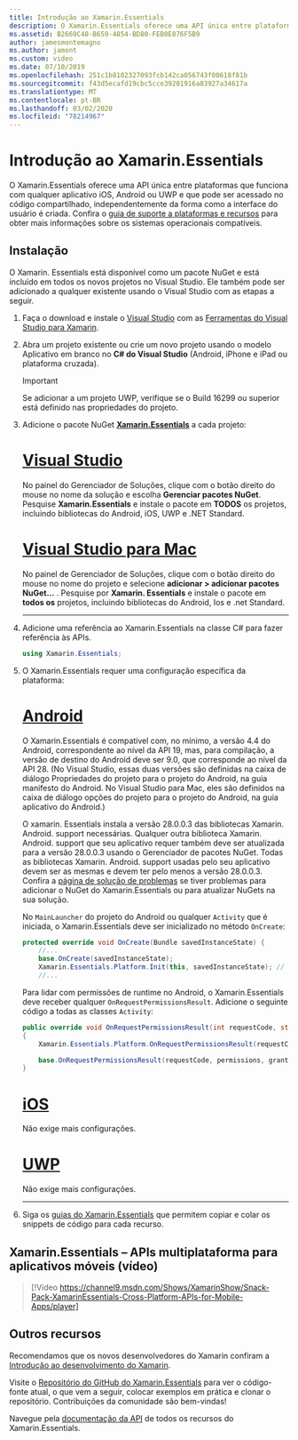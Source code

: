 ```yaml
---
title: Introdução ao Xamarin.Essentials
description: O Xamarin.Essentials oferece uma API única entre plataformas que funciona com qualquer aplicativo iOS, Android ou UWP e que pode ser acessado no código compartilhado, independentemente da forma como a interface do usuário é criada.
ms.assetid: B2669C48-B659-4854-BD80-FEB0E876F5B9
author: jamesmontemagno
ms.author: jamont
ms.custom: video
ms.date: 07/10/2019
ms.openlocfilehash: 251c1b8102327093fcb142ca056743f00618f81b
ms.sourcegitcommit: f43d5ecafd19cbc5cce39201916a83927a34617a
ms.translationtype: MT
ms.contentlocale: pt-BR
ms.lasthandoff: 03/02/2020
ms.locfileid: "78214967"
---
```

# <a name="get-started-with-xamarinessentials"></a>Introdução ao Xamarin.Essentials

O Xamarin.Essentials oferece uma API única entre plataformas que funciona com qualquer aplicativo iOS, Android ou UWP e que pode ser acessado no código compartilhado, independentemente da forma como a interface do usuário é criada. Confira o [guia de suporte a plataformas e recursos](platform-feature-support.md) para obter mais informações sobre os sistemas operacionais compatíveis.

## <a name="installation"></a>Instalação

O Xamarin. Essentials está disponível como um pacote NuGet e está incluído em todos os novos projetos no Visual Studio. Ele também pode ser adicionado a qualquer existente usando o Visual Studio com as etapas a seguir.

1. Faça o download e instale o [Visual Studio](https://visualstudio.microsoft.com/) com as [Ferramentas do Visual Studio para Xamarin](~/get-started/installation/index.md).

2. Abra um projeto existente ou crie um novo projeto usando o modelo Aplicativo em branco no **C# do Visual Studio** (Android, iPhone e iPad ou plataforma cruzada).

    > [!IMPORTANT]
    > Se adicionar a um projeto UWP, verifique se o Build 16299 ou superior está definido nas propriedades do projeto.

3. Adicione o pacote NuGet [**Xamarin.Essentials**](https://www.nuget.org/packages/Xamarin.Essentials/) a cada projeto:

    <!--markdownlint-disable MD023 -->
    # <a name="visual-studio"></a>[Visual Studio](#tab/windows)

    No painel do Gerenciador de Soluções, clique com o botão direito do mouse no nome da solução e escolha **Gerenciar pacotes NuGet**. Pesquise **Xamarin.Essentials** e instale o pacote em **TODOS** os projetos, incluindo bibliotecas do Android, iOS, UWP e .NET Standard.

    # <a name="visual-studio-for-mac"></a>[Visual Studio para Mac](#tab/macos)

    No painel de Gerenciador de Soluções, clique com o botão direito do mouse no nome do projeto e selecione **adicionar > adicionar pacotes NuGet...** . Pesquise por **Xamarin. Essentials** e instale o pacote em **todos os** projetos, incluindo bibliotecas do Android, Ios e .net Standard.

    -----

4. Adicione uma referência ao Xamarin.Essentials na classe C# para fazer referência às APIs.

    ```csharp
    using Xamarin.Essentials;
    ```

5. O Xamarin.Essentials requer uma configuração específica da plataforma:

    # <a name="android"></a>[Android](#tab/android)

    O Xamarin.Essentials é compatível com, no mínimo, a versão 4.4 do Android, correspondente ao nível da API 19, mas, para compilação, a versão de destino do Android deve ser 9.0, que corresponde ao nível da API 28. (No Visual Studio, essas duas versões são definidas na caixa de diálogo Propriedades do projeto para o projeto do Android, na guia manifesto do Android. No Visual Studio para Mac, eles são definidos na caixa de diálogo opções do projeto para o projeto do Android, na guia aplicativo do Android.)

    O xamarin. Essentials instala a versão 28.0.0.3 das bibliotecas Xamarin. Android. support necessárias. Qualquer outra biblioteca Xamarin. Android. support que seu aplicativo requer também deve ser atualizada para a versão 28.0.0.3 usando o Gerenciador de pacotes NuGet. Todas as bibliotecas Xamarin. Android. support usadas pelo seu aplicativo devem ser as mesmas e devem ter pelo menos a versão 28.0.0.3. Confira a [página de solução de problemas](troubleshooting.md) se tiver problemas para adicionar o NuGet do Xamarin.Essentials ou para atualizar NuGets na sua solução.

    No `MainLauncher` do projeto do Android ou qualquer `Activity` que é iniciada, o Xamarin.Essentials deve ser inicializado no método `OnCreate`:

    ```csharp
    protected override void OnCreate(Bundle savedInstanceState) {
        //...
        base.OnCreate(savedInstanceState);
        Xamarin.Essentials.Platform.Init(this, savedInstanceState); // add this line to your code, it may also be called: bundle
        //...
    ```

    Para lidar com permissões de runtime no Android, o Xamarin.Essentials deve receber qualquer `OnRequestPermissionsResult`. Adicione o seguinte código a todas as classes `Activity`:

    ```csharp
    public override void OnRequestPermissionsResult(int requestCode, string[] permissions, Android.Content.PM.Permission[] grantResults)
    {
        Xamarin.Essentials.Platform.OnRequestPermissionsResult(requestCode, permissions, grantResults);

        base.OnRequestPermissionsResult(requestCode, permissions, grantResults);
    }
    ```

    # <a name="ios"></a>[iOS](#tab/ios)

    Não exige mais configurações.

    # <a name="uwp"></a>[UWP](#tab/uwp)

    Não exige mais configurações.

    -----

6. Siga os [guias do Xamarin.Essentials](index.md) que permitem copiar e colar os snippets de código para cada recurso.

## <a name="xamarinessentials---cross-platform-apis-for-mobile-apps-video"></a>Xamarin.Essentials – APIs multiplataforma para aplicativos móveis (vídeo)

> [!Video https://channel9.msdn.com/Shows/XamarinShow/Snack-Pack-XamarinEssentials-Cross-Platform-APIs-for-Mobile-Apps/player]

## <a name="other-resources"></a>Outros recursos

Recomendamos que os novos desenvolvedores do Xamarin confiram a [Introdução ao desenvolvimento do Xamarin](~/cross-platform/getting-started/index.md).

Visite o [Repositório do GitHub do Xamarin.Essentials](https://github.com/xamarin/Essentials) para ver o código-fonte atual, o que vem a seguir, colocar exemplos em prática e clonar o repositório. Contribuições da comunidade são bem-vindas!

Navegue pela [documentação da API](xref:Xamarin.Essentials) de todos os recursos do Xamarin.Essentials.

